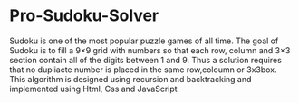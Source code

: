 # Pro-Sudoku-Solver

Sudoku is one of the most popular puzzle games of all time. The goal of Sudoku is to fill a 9×9 grid with numbers so that each row, column and 3×3 section contain all of the digits between 1 and 9. Thus a solution requires that no dupliacte number is placed in the same row,coloumn or 3x3box.
This algorithm is designed using recursion and backtracking and implemented using Html, Css and JavaScript
